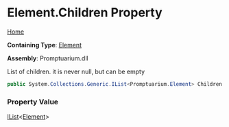 # Element\.Children Property

[Home](../../../README.md)

**Containing Type**: [Element](../README.md)

**Assembly**: Promptuarium\.dll

  
List of children\. it is never null, but can be empty

```csharp
public System.Collections.Generic.IList<Promptuarium.Element> Children { get; }
```

### Property Value

[IList](https://docs.microsoft.com/en-us/dotnet/api/system.collections.generic.ilist-1)\<[Element](../README.md)\>

